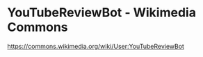 # YouTubeReviewBot - Wikimedia Commons


<https://commons.wikimedia.org/wiki/User:YouTubeReviewBot>
